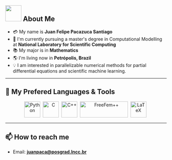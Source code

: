 ## <img src="https://raw.githubusercontent.com/nixin72/nixin72/master/wave.gif" width="50px"></img> About Me

- :credit_card: My name is **Juan Felipe Pacazuca Santiago**  
- :school: I'm currently pursuing a master's degree in Computational Modelling at **National Laboratory for Scientific Computing**
- :books: My major is in **Mathematics**
- :earth_americas: I'm living now in **Petrópolis, Brazil**
- :bulb: I am interested in parallelizable numerical methods for partial differential equations and scientific machine learning.

---

## 🚀 My Prefered Languages & Tools

<div align="center">
  <img src="https://cdn.jsdelivr.net/gh/devicons/devicon/icons/python/python-original.svg" title="Python" alt="Python" width="50" height="50"/>&nbsp;
  <img src="https://cdn.jsdelivr.net/gh/devicons/devicon/icons/c/c-original.svg" title="C" alt="C" width="50" height="50"/>&nbsp;
  <img src="https://cdn.jsdelivr.net/gh/devicons/devicon/icons/cplusplus/cplusplus-original.svg" title="C++" alt="C++" width="50" height="50"/>&nbsp;
  <img src="https://freefem.org/img/logo_FreeFEM.svg" title="FreeFem++" alt="FreeFem++" width="150" height="50"/>&nbsp;
  <img src="https://cdn.jsdelivr.net/gh/devicons/devicon/icons/latex/latex-original.svg" title="LaTeX" alt="LaTeX" width="50" height="50"/>&nbsp;
</div>

---

## 📫 How to reach me

- Email: **juanpaca@posgrad.lncc.br**
